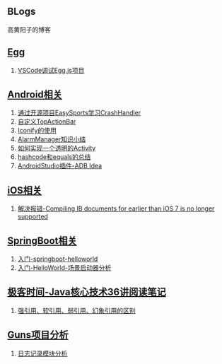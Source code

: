 ## BLogs

高黄阳子的博客

## [Egg](https://github.com/NewBrandSTONE/BLogs/labels/egg)
1. [VSCode调试Egg.js项目](https://github.com/NewBrandSTONE/BLogs/issues/1)

## [Android相关](https://github.com/NewBrandSTONE/BLogs/issues?q=is%3Aissue+is%3Aopen+label%3AAndroid)
1. [通过开源项目EasySports学习CrashHandler](https://github.com/NewBrandSTONE/BLogs/issues/2)
2. [自定义TopActionBar](https://github.com/NewBrandSTONE/BLogs/issues/3)
3. [Iconify的使用](https://github.com/NewBrandSTONE/BLogs/issues/8)
4. [AlarmManager知识小结](https://github.com/NewBrandSTONE/BLogs/issues/7)
5. [如何实现一个透明的Activity](https://github.com/NewBrandSTONE/BLogs/issues/6)
6. [hashcode和equals的总结](https://github.com/NewBrandSTONE/BLogs/issues/5)
7. [AndroidStudio插件-ADB Idea](https://github.com/NewBrandSTONE/BLogs/issues/9)

## [iOS相关](https://github.com/NewBrandSTONE/BLogs/issues?q=is%3Aissue+is%3Aopen+label%3AiOS)
1. [解决报错-Compiling IB documents for earlier than iOS 7 is no longer supported](https://github.com/NewBrandSTONE/BLogs/issues/4)

## [SpringBoot相关](https://github.com/NewBrandSTONE/BLogs/labels/Spring%20Boot)
1. [入门-springboot-helloworld](https://github.com/NewBrandSTONE/BLogs/issues/10)
2. [入门-HelloWorld-场景启动器分析](https://github.com/NewBrandSTONE/BLogs/issues/11)

## [极客时间-Java核心技术36讲阅读笔记]()
1. [强引用、软引用、弱引用、幻象引用的区别]()

## [Guns项目分析](https://github.com/NewBrandSTONE/BLogs/labels/Guns)
1. [日志记录模块分析](https://github.com/NewBrandSTONE/BLogs/issues/13)